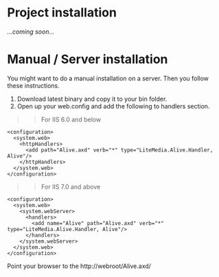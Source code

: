 # Project installation #

_...coming soon..._

# Manual / Server installation #

You might want to do a manual installation on a server. Then you follow these instructions.

  1. Download latest binary and copy it to your bin folder.
  1. Open up your web.config and add the following to handlers section.
> > For IIS 6.0 and below
```
<configuration>
  <system.web>
    <httpHandlers>
      <add path="Alive.axd" verb="*" type="LiteMedia.Alive.Handler, Alive"/>
    </httpHandlers>
  </system.web>
</configuration>
```
> > For IIS 7.0 and above
```
<configuration>
  <system.web>
    <system.webServer>
      <handlers>
        <add name="Alive" path="Alive.axd" verb="*" type="LiteMedia.Alive.Handler, Alive"/>
      </handlers>
    </system.webServer>
  </system.web>
</configuration>
```

Point your browser to the http://webroot/Alive.axd/
